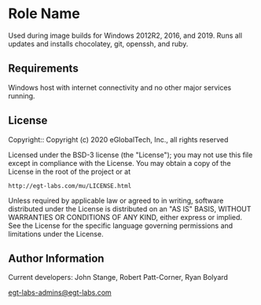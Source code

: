 Role Name
=========

Used during image builds for Windows 2012R2, 2016, and 2019. Runs all updates and installs chocolatey, git, openssh, and ruby.

Requirements
------------

Windows host with internet connectivity and no other major services running.

License
-------

Copyright:: Copyright (c) 2020 eGlobalTech, Inc., all rights reserved

Licensed under the BSD-3 license (the "License");
you may not use this file except in compliance with the License.
You may obtain a copy of the License in the root of the project or at

    http://egt-labs.com/mu/LICENSE.html

Unless required by applicable law or agreed to in writing, software
distributed under the License is distributed on an "AS IS" BASIS,
WITHOUT WARRANTIES OR CONDITIONS OF ANY KIND, either express or implied.
See the License for the specific language governing permissions and
limitations under the License.

Author Information
------------------

Current developers: John Stange, Robert Patt-Corner, Ryan Bolyard

egt-labs-admins@egt-labs.com
